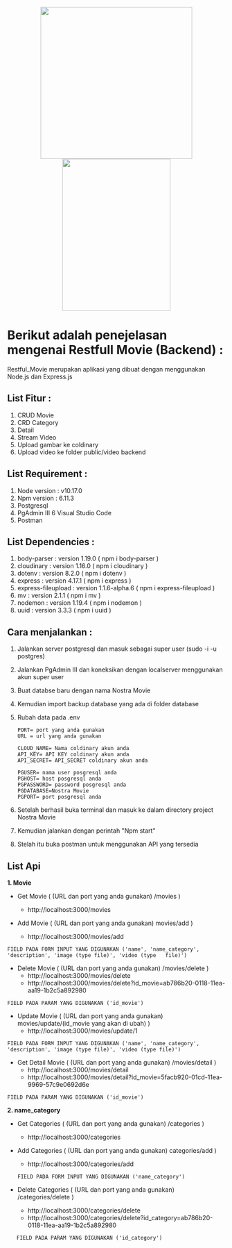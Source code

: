 <p align="center">
  <img width="350" height="350" src="https://s3.amazonaws.com/awsmp-logos/cloudinary.png">
  <img width="250" height="350" src="https://d37xsajsdyperf.cloudfront.net/assets/node-pg-084a19b5984263a44b078dbdb1cd9d252d7b520da18f63763840a7eb800dba28.png">
</p>


# Berikut adalah penejelasan mengenai Restfull Movie (Backend) :
  Restful_Movie merupakan aplikasi yang dibuat dengan menggunakan Node.js dan Express.js

## List Fitur :

1. CRUD Movie
2. CRD Category
3. Detail
4. Stream Video
5. Upload gambar ke coldinary
6. Upload video ke folder public/video backend

## List Requirement :

1. Node version : v10.17.0
2. Npm  version : 6.11.3
3. Postgresql
4. PgAdmin III
6  Visual Studio Code
7. Postman

## List Dependencies :

1. body-parser        : version 1.19.0         ( npm i body-parser )
2. cloudinary         : version 1.16.0         ( npm i cloudinary )
4. dotenv             : version 8.2.0          ( npm i dotenv )
5. express            : version 4.17.1         ( npm i express )
6. express-fileupload : version 1.1.6-alpha.6  ( npm i express-fileupload )
7. mv                 : version 2.1.1          ( npm i mv )
8. nodemon            : version 1.19.4         ( npm i nodemon )
9. uuid               : version 3.3.3          ( npm i uuid )

## Cara menjalankan :

1. Jalankan server postgresql dan masuk sebagai super user   (sudo -i -u postgres)
2. Jalankan PgAdmin III dan koneksikan dengan localserver menggunakan akun super user
2. Buat databse baru dengan nama Nostra Movie
3. Kemudian import backup database yang ada di folder database
4. Rubah data pada .env
    
    ```
    PORT= port yang anda gunakan
    URL = url yang anda gunakan

    CLOUD_NAME= Nama coldinary akun anda
    API_KEY= API KEY coldinary akun anda
    API_SECRET= API_SECRET coldinary akun anda

    PGUSER= nama user posgresql anda
    PGHOST= host posgresql anda
    PGPASSWORD= password posgresql anda
    PGDATABASE=Nostra Movie
    PGPORT= port posgresql anda
    ```
    
5. Setelah berhasil buka terminal dan masuk ke dalam directory project Nostra Movie
6. Kemudian jalankan dengan perintah "Npm start"
7. Stelah itu buka postman untuk menggunakan API yang tersedia

## List Api

**1. Movie**
  
 - Get Movie ( (URL dan port yang anda gunakan) /movies ) 
      - http://localhost:3000/movies
  
 - Add Movie ( (URL dan port yang anda gunakan) movies/add )    
      - http://localhost:3000/movies/add
  
  ```
  FIELD PADA FORM INPUT YANG DIGUNAKAN ('name', 'name_category', 'description', 'image (type file)', 'video (type   file)')
  ```  
  - Delete Movie ( (URL dan port yang anda gunakan) /movies/delete ) 
       - http://localhost:3000/movies/delete
       - http://localhost:3000/movies/delete?id_movie=ab786b20-0118-11ea-aa19-1b2c5a892980
   
   ```
   FIELD PADA PARAM YANG DIGUNAKAN ('id_movie')
   ```
   - Update Movie ( (URL dan port yang anda gunakan) movies/update/(id_movie yang akan di ubah) )    
        - http://localhost:3000/movies/update/1
   
   ```  
   FIELD PADA FORM INPUT YANG DIGUNAKAN ('name', 'name_category', 'description', 'image (type file)', 'video (type file)') 
   ``` 
   - Get Detail Movie ( (URL dan port yang anda gunakan) /movies/detail ) 
        - http://localhost:3000/movies/detail 
        - http://localhost:3000/movies/detail?id_movie=5facb920-01cd-11ea-9969-57c9e0692d6e
   
   ```
   FIELD PADA PARAM YANG DIGUNAKAN ('id_movie')
   ```

**2. name_category**
   - Get Categories ( (URL dan port yang anda gunakan) /categories ) 
        - http://localhost:3000/categories
   
   - Add Categories ( (URL dan port yang anda gunakan) categories/add )    
        - http://localhost:3000/categories/add
     
     ```
     FIELD PADA FORM INPUT YANG DIGUNAKAN ('name_category')
     ```
   - Delete Categories ( (URL dan port yang anda gunakan) /categories/delete ) 
        - http://localhost:3000/categories/delete
        - http://localhost:3000/categories/delete?id_category=ab786b20-0118-11ea-aa19-1b2c5a892980
   
   ```
      FIELD PADA PARAM YANG DIGUNAKAN ('id_category')
   ```
